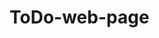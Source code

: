 # ToDo-web-page
<!-- Krav för godkänt (G)

Er applikation ska bete sig som exemplet på TodoMVC-hemsidan, inklusive följande:

x = klar

    [x] Lägga till föremål.
    [X] Ta bort föremål.
    [x] Markera föremål som färdiga.
    [x]Se hur många ofärdiga föremål som återstår ("X items left").
    [x]Ta bort alla färdiga föremål ("Clear completed").
    [x]Visa upp antingen alla föremål ("All"), alla ofärdiga föremål ("Active") 
    [x]eller alla färdiga föremål ("Completed").
    [x] Markera alla föremål som färdiga/ofärdiga.
    [x] itemsleft noll ställs inte när man klickar på reset knappen vid input.


    [ ] Testa alla funtioner
    [ ] Utseende som exampel, css, GUI beteende, ikoner, effekter
    [ ] Responsive

Den nedan gör så att användarens input försvinner. och att man kan skriva något annat därefter.
    ******************************
    <form autocomplete="off">
        <input type="text" id="form1" placeholder="What need to be done?">
    </form>    
    ******************************

De enda undantagen till detta är den funktionalitet som beskrivs nedan under kraven för väl godkänt, och som alltså bara behöver implementeras om ni vill kunna få betyget VG.

Ni ska inte lägga till egen funktionalitet som inte finns i exemplet.

Applikationen ska se ut som exemplet på TodoMVC-hemsidan, med tillägget att den också ska vara responsiv och således fungera bra även på exempelvis mobiltelefoner.

Ikonerna på TodoMVC-hemsidan ritas upp med diverse CSS-tekniker, varav några är avancerade. Istället för att återskapa dessa går det bra om ni använder följande uppsättning ikoner: checkbox-checked.svg, checkbox-unchecked.svg, circle-down.svg, cross.svg (tagna från IcoMoon). -->